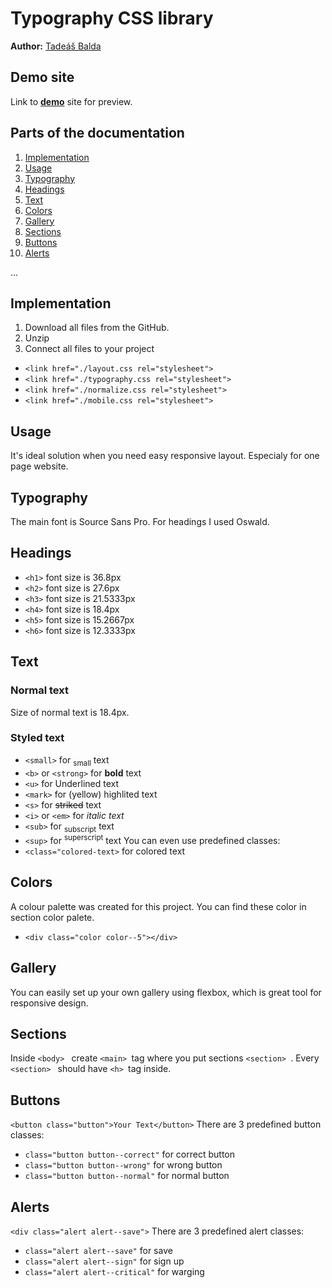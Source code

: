 # Typography CSS library
**Author:** [Tadeáš Balda](https://github.com/tadeasbalda)
## Demo site
Link to **[demo](https://pslib-cz.github.io/2022l4web-css-typographic-library-tadeasbalda/)** site for preview.
## Parts of the documentation
1. [Implementation](https://github.com/pslib-cz/2022l4web-css-typographic-library-tadeasbalda#Implementation)
2. [Usage](https://github.com/pslib-cz/2022l4web-css-typographic-library-tadeasbalda#Usage)
3. [Typography](https://github.com/pslib-cz/2022l4web-css-typographic-library-tadeasbalda#Typography)
4. [Headings](https://github.com/pslib-cz/2022l4web-css-typographic-library-tadeasbalda#Headings)
5. [Text](https://github.com/pslib-cz/2022l4web-css-typographic-library-tadeasbalda#Text)
6. [Colors](https://github.com/pslib-cz/2022l4web-css-typographic-library-tadeasbalda#Colors)
7. [Gallery](https://github.com/pslib-cz/2022l4web-css-typographic-library-tadeasbalda#Gallery)
8. [Sections](https://github.com/pslib-cz/2022l4web-css-typographic-library-tadeasbalda#Sections)
9. [Buttons](https://github.com/pslib-cz/2022l4web-css-typographic-library-tadeasbalda#Buttons)
9. [Alerts](https://github.com/pslib-cz/2022l4web-css-typographic-library-tadeasbalda#Alerts)




...
## Implementation
1) Download all files from the GitHub.
2) Unzip 
3) Connect all  files to your project

* ```<link href="./layout.css rel="stylesheet">```
* ```<link href="./typography.css rel="stylesheet">```
* ```<link href="./normalize.css rel="stylesheet">```
* ```<link href="./mobile.css rel="stylesheet">```

## Usage
It's ideal solution when you need easy responsive layout. Especialy for one page website.
## Typography
The main font is Source Sans Pro. For headings I used Oswald.
## Headings
* ```<h1>``` font size is 36.8px
* ```<h2>``` font size is 27.6px
* ```<h3>``` font size is 21.5333px
* ```<h4>``` font size is 18.4px
* ```<h5>``` font size is 15.2667px
* ```<h6>``` font size is 12.3333px
## Text
### Normal text
Size of normal text  is 18.4px.
### Styled text
* ```<small>``` for <sub>small</sub> text
* ```<b>``` or ```<strong>``` for **bold** text 
* ```<u>``` for Underlined text
* ```<mark>``` for (yellow) highlited text
* ```<s>``` for ~~striked~~ text
* ```<i>``` or ```<em>``` for *italic text*
* ```<sub>``` for <sub>subscript</sub> text
* ```<sup>``` for <sup>superscript</sup> text
You can even use predefined classes:
* ```<class="colored-text>``` for colored text
## Colors
A colour palette was created for this project. You can find these color in section color palete. 
* ```<div class="color color--5"></div>```

## Gallery
You can easily set up your own gallery using flexbox, which is great tool for responsive design.
## Sections
Inside 
 ```<body> ```
 create  ```<main> ```tag where you put sections  ```<section> ```. Every ```<section> ``` should have ```<h> ```tag inside. 
## Buttons
```<button class="button">Your Text</button>```
There are 3 predefined button classes:
* ```class="button button--correct"``` for correct button
* ```class="button button--wrong"``` for wrong button
* ```class="button button--normal"``` for normal button
## Alerts
```<div class="alert alert--save">```
There are 3 predefined alert classes:
* ```class="alert alert--save"``` for save
* ```class="alert alert--sign"``` for sign up
* ```class="alert alert--critical"``` for warging
